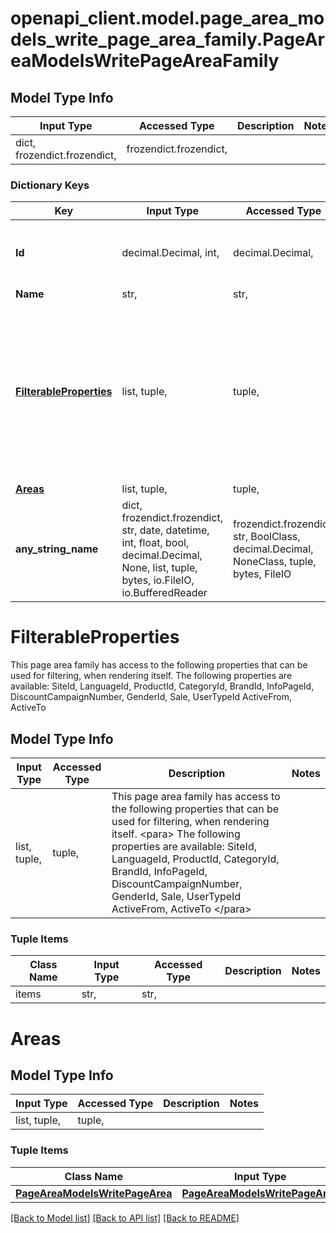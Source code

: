 # openapi_client.model.page_area_models_write_page_area_family.PageAreaModelsWritePageAreaFamily

## Model Type Info
Input Type | Accessed Type | Description | Notes
------------ | ------------- | ------------- | -------------
dict, frozendict.frozendict,  | frozendict.frozendict,  |  | 

### Dictionary Keys
Key | Input Type | Accessed Type | Description | Notes
------------ | ------------- | ------------- | ------------- | -------------
**Id** | decimal.Decimal, int,  | decimal.Decimal,  |  | [optional] value must be a 32 bit integer
**Name** | str,  | str,  |  | [optional] 
**[FilterableProperties](#FilterableProperties)** | list, tuple,  | tuple,  | This page area family has access to the following properties that can be used for filtering, when rendering itself.  &lt;para&gt;  The following properties are available:  SiteId,  LanguageId,  ProductId,  CategoryId,  BrandId,  InfoPageId,  DiscountCampaignNumber,  GenderId,  Sale,  UserTypeId  ActiveFrom,  ActiveTo  &lt;/para&gt; | [optional] 
**[Areas](#Areas)** | list, tuple,  | tuple,  |  | [optional] 
**any_string_name** | dict, frozendict.frozendict, str, date, datetime, int, float, bool, decimal.Decimal, None, list, tuple, bytes, io.FileIO, io.BufferedReader | frozendict.frozendict, str, BoolClass, decimal.Decimal, NoneClass, tuple, bytes, FileIO | any string name can be used but the value must be the correct type | [optional]

# FilterableProperties

This page area family has access to the following properties that can be used for filtering, when rendering itself.  <para>  The following properties are available:  SiteId,  LanguageId,  ProductId,  CategoryId,  BrandId,  InfoPageId,  DiscountCampaignNumber,  GenderId,  Sale,  UserTypeId  ActiveFrom,  ActiveTo  </para>

## Model Type Info
Input Type | Accessed Type | Description | Notes
------------ | ------------- | ------------- | -------------
list, tuple,  | tuple,  | This page area family has access to the following properties that can be used for filtering, when rendering itself.  &lt;para&gt;  The following properties are available:  SiteId,  LanguageId,  ProductId,  CategoryId,  BrandId,  InfoPageId,  DiscountCampaignNumber,  GenderId,  Sale,  UserTypeId  ActiveFrom,  ActiveTo  &lt;/para&gt; | 

### Tuple Items
Class Name | Input Type | Accessed Type | Description | Notes
------------- | ------------- | ------------- | ------------- | -------------
items | str,  | str,  |  | 

# Areas

## Model Type Info
Input Type | Accessed Type | Description | Notes
------------ | ------------- | ------------- | -------------
list, tuple,  | tuple,  |  | 

### Tuple Items
Class Name | Input Type | Accessed Type | Description | Notes
------------- | ------------- | ------------- | ------------- | -------------
[**PageAreaModelsWritePageArea**](PageAreaModelsWritePageArea.md) | [**PageAreaModelsWritePageArea**](PageAreaModelsWritePageArea.md) | [**PageAreaModelsWritePageArea**](PageAreaModelsWritePageArea.md) |  | 

[[Back to Model list]](../../README.md#documentation-for-models) [[Back to API list]](../../README.md#documentation-for-api-endpoints) [[Back to README]](../../README.md)

